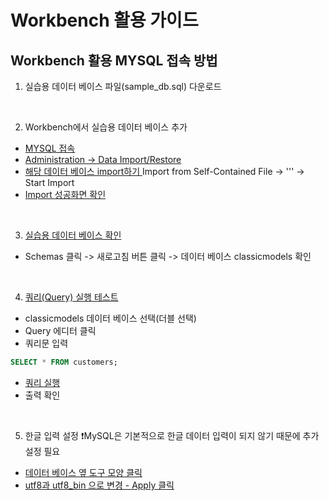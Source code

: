 # Workbench 활용 가이드
## Workbench 활용 MYSQL 접속 방법

1. 실습용 데이터 베이스 파일(sample_db.sql) 다운로드


<br>

2. Workbench에서 실습용 데이터 베이스 추가
- [MYSQL 접속](https://github.com/gata96/TIL/blob/master/MySQL/Img/1.png)
- [Administration -> Data Import/Restore](https://github.com/gata96/TIL/blob/master/MySQL/Img/2.png)
- [해당 데이터 베이스 import하기 ](https://github.com/gata96/TIL/blob/master/MySQL/Img/3.png)
Import from Self-Contained File -> ''' -> Start Import
- [Import 성공화면 확인](https://github.com/gata96/TIL/blob/master/MySQL/Img/4.png)
<br>

3. [실습용 데이터 베이스 확인](https://github.com/gata96/TIL/blob/master/MySQL/Img/5.png)
- Schemas 클릭
-> 새로고침 버튼 클릭
-> 데이터 베이스 classicmodels 확인

<br>

4. [쿼리(Query) 실행 테스트](https://github.com/gata96/TIL/blob/master/MySQL/Img/6.png)
- classicmodels 데이터 베이스 선택(더블 선택)
- Query 에디터 클릭
- 쿼리문 입력
```sql
SELECT * FROM customers;
```
- [쿼리 실행](https://github.com/gata96/TIL/blob/master/MySQL/Img/7.png)
- 출력 확인

<br>

5. 한글 입력 설정
❗MySQL은 기본적으로 한글 데이터 입력이 되지 않기 때문에 추가 설정 필요
- [데이터 베이스 옆 도구 모양 클릭](https://github.com/gata96/TIL/blob/master/MySQL/Img/8.png)
- [utf8과 utf8_bin 으로 변경 - Apply 클릭](https://github.com/gata96/TIL/blob/master/MySQL/Img/9.png)


